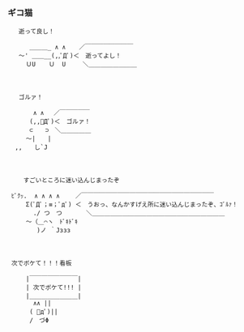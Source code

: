 ### ギコ猫



       逝って良し！
     
          ＿＿＿_ ∧ ∧  　／￣￣￣￣￣￣￣￣
       ～' ＿＿__(,,ﾟДﾟ)＜　逝ってよし！
         ＵU 　 Ｕ  U   　＼＿＿＿＿＿＿＿＿
     
     
　　　　　
     
       ゴルァ！
          
           ∧ ∧　 ／￣￣￣￣￣
          (,,ﾟДﾟ)＜　ゴルァ！
          ⊂　　⊃　＼＿＿＿＿＿
         ～|　　|
      ,,　　し`J
     
     
　　　　　
     
     　　すごいところに迷い込んじまったぞ
       
     ﾋﾞｸｯ.  ∧ ∧ ∧ ∧　　 ／￣￣￣￣￣￣￣￣￣￣￣￣￣￣￣￣￣￣￣￣￣￣
         Σ(ﾟДﾟ；≡；ﾟдﾟ) ＜　うおっ、なんかすげえ所に迷い込んじまったぞ、ｺﾞﾙｧ！
           ./ つ　つ　　　　＼＿＿＿＿＿＿＿＿＿＿＿＿＿＿＿＿＿＿＿＿＿＿
         ～（＿⌒ヽ　ﾄﾞｷﾄﾞｷ
            )ノ ｀Jззз
     
     
　　　　　
     
     次でボケて！！！看板
     
         |￣￣￣￣￣￣￣￣|
         | 次でボケて!!! |
         |＿＿＿＿＿＿＿＿|
           ∧∧ ||
          ( ﾟдﾟ)||
          /　づΦ
